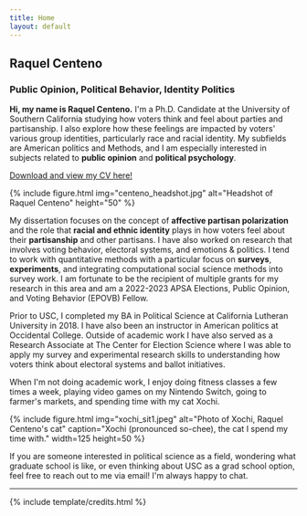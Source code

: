 ```yaml
---
title: Home
layout: default
---
```


## Raquel Centeno
### Public Opinion, Political Behavior, Identity Politics

**Hi, my name is Raquel Centeno.** I'm a Ph.D. Candidate at the University of Southern California studying how voters think and feel about parties and partisanship. I also explore how these feelings are impacted by voters' various group identities, particularly race and racial identity. My subfields are American politics and Methods, and I am especially interested in subjects related to **public opinion** and **political psychology**.

[Download and view my CV here!](https://www.dropbox.com/scl/fi/6jrznyfc981clh3mg2nah/centeno_cv_fall_2023.pdf?rlkey=laz9id4kvvaocyyfw6gamyn5x&dl=0)

{% include figure.html img="centeno_headshot.jpg" alt="Headshot of Raquel Centeno" height="50" %}

My dissertation focuses on the concept of **affective partisan polarization** and the role that **racial and ethnic identity** plays in how voters feel about their **partisanship** and other partisans. I have also worked on research that involves voting behavior, electoral systems, and emotions & politics. I tend to work with quantitative methods with a particular focus on **surveys**, **experiments**, and integrating computational social science methods into survey work. I am fortunate to be the recipient of multiple grants for my research in this area and am a 2022-2023 APSA Elections, Public Opinion, and Voting Behavior (EPOVB) Fellow.

Prior to USC, I completed my BA in Political Science at California Lutheran University in 2018. I have also been an instructor in American politics at Occidental College. Outside of academic work I have also served as a Research Associate at The Center for Election Science where I was able to apply my survey and experimental research skills to understanding how voters think about electoral systems and ballot initiatives.

When I'm not doing academic work, I enjoy doing fitness classes a few times a week, playing video games on my Nintendo Switch, going to farmer's markets, and spending time with my cat Xochi.

{% include figure.html img="xochi_sit1.jpeg" alt="Photo of Xochi, Raquel Centeno's cat" caption="Xochi (pronounced so-chee), the cat I spend my time with." width=125 height=50 %}

If you are someone interested in political science as a field, wondering what graduate school is like, or even thinking about USC as a grad school option, feel free to reach out to me via email! I'm always happy to chat.

------

{% include template/credits.html %}
